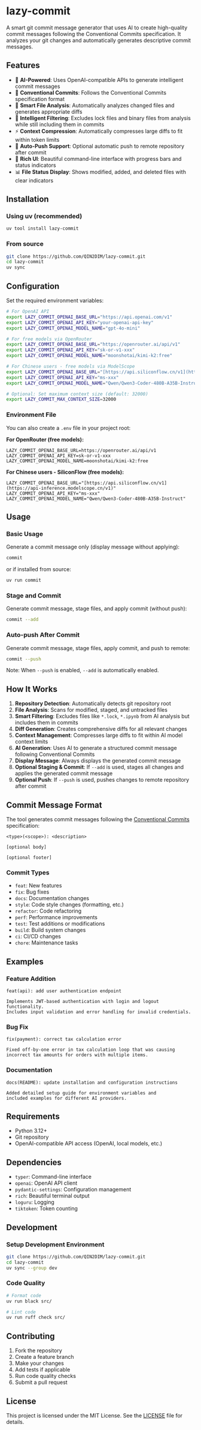 # lazy-commit

A smart git commit message generator that uses AI to create high-quality commit messages following the Conventional Commits specification. It analyzes your git changes and automatically generates descriptive commit messages.

## Features

- 🤖 **AI-Powered**: Uses OpenAI-compatible APIs to generate intelligent commit messages
- 📝 **Conventional Commits**: Follows the Conventional Commits specification format
- 🎯 **Smart File Analysis**: Automatically analyzes changed files and generates appropriate diffs
- 🚫 **Intelligent Filtering**: Excludes lock files and binary files from analysis while still including them in commits
- ⚡ **Context Compression**: Automatically compresses large diffs to fit within token limits
- 🔄 **Auto-Push Support**: Optional automatic push to remote repository after commit
- 🎨 **Rich UI**: Beautiful command-line interface with progress bars and status indicators
- 📊 **File Status Display**: Shows modified, added, and deleted files with clear indicators

## Installation

### Using uv (recommended)

```bash
uv tool install lazy-commit
```

### From source

```bash
git clone https://github.com/QIN2DIM/lazy-commit.git
cd lazy-commit
uv sync
```

## Configuration

Set the required environment variables:

```bash
# For OpenAI API
export LAZY_COMMIT_OPENAI_BASE_URL="https://api.openai.com/v1"
export LAZY_COMMIT_OPENAI_API_KEY="your-openai-api-key"
export LAZY_COMMIT_OPENAI_MODEL_NAME="gpt-4o-mini"

# For free models via OpenRouter
export LAZY_COMMIT_OPENAI_BASE_URL="https://openrouter.ai/api/v1"
export LAZY_COMMIT_OPENAI_API_KEY="sk-or-v1-xxx"
export LAZY_COMMIT_OPENAI_MODEL_NAME="moonshotai/kimi-k2:free"

# For Chinese users - free models via ModelScope
export LAZY_COMMIT_OPENAI_BASE_URL="[https://api.siliconflow.cn/v1](https://api-inference.modelscope.cn/v1)"
export LAZY_COMMIT_OPENAI_API_KEY="ms-xxx"
export LAZY_COMMIT_OPENAI_MODEL_NAME="Qwen/Qwen3-Coder-480B-A35B-Instruct"

# Optional: Set maximum context size (default: 32000)
export LAZY_COMMIT_MAX_CONTEXT_SIZE=32000
```

### Environment File

You can also create a `.env` file in your project root:

**For OpenRouter (free models):**
```env
LAZY_COMMIT_OPENAI_BASE_URL=https://openrouter.ai/api/v1
LAZY_COMMIT_OPENAI_API_KEY=sk-or-v1-xxx
LAZY_COMMIT_OPENAI_MODEL_NAME=moonshotai/kimi-k2:free
```

**For Chinese users - SiliconFlow (free models):**
```env
LAZY_COMMIT_OPENAI_BASE_URL="[https://api.siliconflow.cn/v1](https://api-inference.modelscope.cn/v1)"
LAZY_COMMIT_OPENAI_API_KEY="ms-xxx"
LAZY_COMMIT_OPENAI_MODEL_NAME="Qwen/Qwen3-Coder-480B-A35B-Instruct"
```

## Usage

### Basic Usage

Generate a commit message only (display message without applying):

```bash
commit
```

or if installed from source:

```bash
uv run commit
```

### Stage and Commit

Generate commit message, stage files, and apply commit (without push):

```bash
commit --add
```

### Auto-push After Commit

Generate commit message, stage files, apply commit, and push to remote:

```bash
commit --push
```

Note: When `--push` is enabled, `--add` is automatically enabled.

## How It Works

1. **Repository Detection**: Automatically detects git repository root
2. **File Analysis**: Scans for modified, staged, and untracked files
3. **Smart Filtering**: Excludes files like `*.lock`, `*.ipynb` from AI analysis but includes them in commits
4. **Diff Generation**: Creates comprehensive diffs for all relevant changes
5. **Context Management**: Compresses large diffs to fit within AI model context limits
6. **AI Generation**: Uses AI to generate a structured commit message following Conventional Commits
7. **Display Message**: Always displays the generated commit message
8. **Optional Staging & Commit**: If `--add` is used, stages all changes and applies the generated commit message
9. **Optional Push**: If `--push` is used, pushes changes to remote repository after commit

## Commit Message Format

The tool generates commit messages following the [Conventional Commits](https://www.conventionalcommits.org/) specification:

```
<type>(<scope>): <description>

[optional body]

[optional footer]
```

### Commit Types

- `feat`: New features
- `fix`: Bug fixes
- `docs`: Documentation changes
- `style`: Code style changes (formatting, etc.)
- `refactor`: Code refactoring
- `perf`: Performance improvements
- `test`: Test additions or modifications
- `build`: Build system changes
- `ci`: CI/CD changes
- `chore`: Maintenance tasks

## Examples

### Feature Addition
```
feat(api): add user authentication endpoint

Implements JWT-based authentication with login and logout functionality.
Includes input validation and error handling for invalid credentials.
```

### Bug Fix
```
fix(payment): correct tax calculation error

Fixed off-by-one error in tax calculation loop that was causing
incorrect tax amounts for orders with multiple items.
```

### Documentation
```
docs(README): update installation and configuration instructions

Added detailed setup guide for environment variables and
included examples for different AI providers.
```

## Requirements

- Python 3.12+
- Git repository
- OpenAI-compatible API access (OpenAI, local models, etc.)

## Dependencies

- `typer`: Command-line interface
- `openai`: OpenAI API client
- `pydantic-settings`: Configuration management
- `rich`: Beautiful terminal output
- `loguru`: Logging
- `tiktoken`: Token counting

## Development

### Setup Development Environment

```bash
git clone https://github.com/QIN2DIM/lazy-commit.git
cd lazy-commit
uv sync --group dev
```

### Code Quality

```bash
# Format code
uv run black src/

# Lint code
uv run ruff check src/
```

## Contributing

1. Fork the repository
2. Create a feature branch
3. Make your changes
4. Add tests if applicable
5. Run code quality checks
6. Submit a pull request

## License

This project is licensed under the MIT License. See the [LICENSE](LICENSE) file for details.

